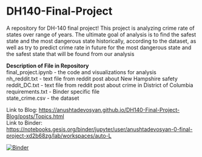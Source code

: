# DH140-Final-Project
A repository for DH-140 final project!
This project is analyzing crime rate of states over range of years. The ultimate goal of analysis is to find the safest state and the most dangerous state historically, according to the dataset, as well as try to predict crime rate in future for the most dangerous state and the safest state that will be found from our analysis

**Description of File in Repository**  
final_project.ipynb - the code and visualizations for analysis  
nh_reddit.txt - text file from reddit post about New Hampshire safety  
reddit_DC.txt - text file from reddit post about crime in District of Columbia  
requirements.txt - Binder specific file  
state_crime.csv - the dataset  

Link to Blog: https://anushtadevosyan.github.io/DH140-Final-Project-Blog/posts/Topics.html  
Link to Binder: https://notebooks.gesis.org/binder/jupyter/user/anushtadevosyan-0-final-project-xd2b68zg/lab/workspaces/auto-L

[![Binder](https://mybinder.org/badge_logo.svg)](https://mybinder.org/v2/gh/AnushTadevosyan/DH140-Final-Project/main)
